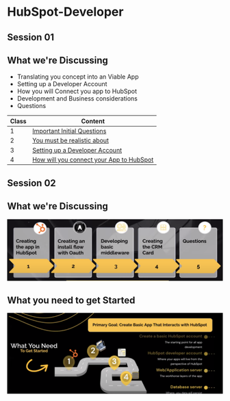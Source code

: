 # HubSpot-Developer
## Session 01
## What we're Discussing
- Translating  you concept into an Viable App
- Setting up a Developer Account
- How you will Connect you app to HubSpot
- Development and Business considerations
- Questions

| Class | Content |
|-------|-----------|
|   1   | [Important Initial Questions](./Session_01/01_Class/01_Class.md) |
|   2   | [You must be realistic about](./Session_01/02_Class/02_Class.md) |
|   3   | [Setting up a Developer Account](./Session_01/03_Class/03_Class.md) |
|   4   | [How will you connect your App to HubSpot](./Session_01/04_Class/04_Class.md) |

## Session 02
## What we're Discussing
<img src="./Session_02/assets/WhatWereDiscuss.png" alt="Difference" width="800" height="">

## What you need to get Started
<img src="./Session_02/assets/WhatUNeed.png" alt="Difference" width="800" height="">

